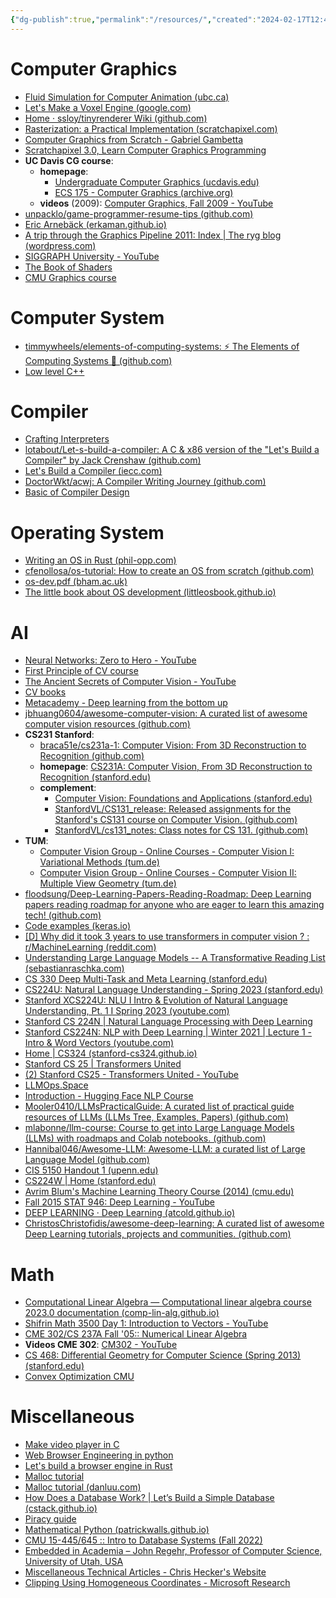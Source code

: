 ```yaml
---
{"dg-publish":true,"permalink":"/resources/","created":"2024-02-17T12:48:27.496+07:00","updated":"2024-03-04T19:38:01.041+07:00"}
---
```


# Computer Graphics
- [Fluid Simulation for Computer Animation (ubc.ca)](https://www.cs.ubc.ca/~rbridson/fluidsimulation/)
- [Let's Make a Voxel Engine (google.com)](https://sites.google.com/site/letsmakeavoxelengine/home)
- [Home · ssloy/tinyrenderer Wiki (github.com)](https://github.com/ssloy/tinyrenderer/wiki)
- [Rasterization: a Practical Implementation (scratchapixel.com)](https://www.scratchapixel.com/lessons/3d-basic-rendering/rasterization-practical-implementation/overview-rasterization-algorithm.html)
- [Computer Graphics from Scratch - Gabriel Gambetta](https://www.gabrielgambetta.com/computer-graphics-from-scratch/index.html)
- [Scratchapixel 3.0, Learn Computer Graphics Programming](https://www.scratchapixel.com/)
- **UC Davis CG course**:
	- **homepage**: 
		- [Undergraduate Computer Graphics (ucdavis.edu)](https://www.cs.ucdavis.edu/~amenta/s12/graphics.html)
		- [ECS 175 - Computer Graphics (archive.org)](https://web.archive.org/web/20100111002230/https://graphics.cs.ucdavis.edu/~joy/ecs175/)
	- **videos** (2009): [Computer Graphics, Fall 2009 - YouTube](https://www.youtube.com/playlist?list=PL_w_qWAQZtAZhtzPI5pkAtcUVgmzdAP8g)
- [unpacklo/game-programmer-resume-tips (github.com)](https://github.com/unpacklo/game-programmer-resume-tips)
- [Eric Arnebäck (erkaman.github.io)](https://erkaman.github.io/posts/junior_graphics_programmer_interview.html)
- [A trip through the Graphics Pipeline 2011: Index | The ryg blog (wordpress.com)](https://fgiesen.wordpress.com/2011/07/09/a-trip-through-the-graphics-pipeline-2011-index/)
- [SIGGRAPH University - YouTube](https://www.youtube.com/playlist?list=PLUPhVMQuDB_aWSKj7L_-3Ot_nxBze_YMy)
- [The Book of Shaders](https://thebookofshaders.com/)
- [CMU Graphics course](http://15462.courses.cs.cmu.edu/fall2020/)
# Computer System
- [timmywheels/elements-of-computing-systems: ⚡️ The Elements of Computing Systems 📕 (github.com)](https://github.com/timmywheels/elements-of-computing-systems)
- [Low level C++](https://onedrive.live.com/?authkey=%21AH6iIHbxy%5F%2DKoiM&id=2DB1FBC908A933A9%21175&cid=2DB1FBC908A933A9&parId=root&parQt=sharedby&o=OneUp)
# Compiler
- [Crafting Interpreters](https://craftinginterpreters.com/)
- [lotabout/Let-s-build-a-compiler: A C & x86 version of the "Let's Build a Compiler" by Jack Crenshaw (github.com)](https://github.com/lotabout/Let-s-build-a-compiler)
- [Let's Build a Compiler (iecc.com)](https://compilers.iecc.com/crenshaw/)
- [DoctorWkt/acwj: A Compiler Writing Journey (github.com)](https://github.com/DoctorWkt/acwj)
- [Basic of Compiler Design](http://hjemmesider.diku.dk/~torbenm/Basics/basics_lulu2.pdf)
# Operating System
- [Writing an OS in Rust (phil-opp.com)](https://os.phil-opp.com/)
- [cfenollosa/os-tutorial: How to create an OS from scratch (github.com)](https://github.com/cfenollosa/os-tutorial)
- [os-dev.pdf (bham.ac.uk)](https://www.cs.bham.ac.uk/~exr/lectures/opsys/10_11/lectures/os-dev.pdf)
- [The little book about OS development (littleosbook.github.io)](https://littleosbook.github.io/)
# AI
- [Neural Networks: Zero to Hero - YouTube](https://www.youtube.com/playlist?list=PLAqhIrjkxbuWI23v9cThsA9GvCAUhRvKZ)
- [First Principle of CV course](https://fpcv.cs.columbia.edu/)
- [The Ancient Secrets of Computer Vision - YouTube](https://www.youtube.com/playlist?list=PLjMXczUzEYcHvw5YYSU92WrY8IwhTuq7p)
- [CV books](https://homepages.inf.ed.ac.uk/rbf/CVonline/books.htm)
- [Metacademy - Deep learning from the bottom up](https://metacademy.org/roadmaps/rgrosse/deep_learning)
- [jbhuang0604/awesome-computer-vision: A curated list of awesome computer vision resources (github.com)](https://github.com/jbhuang0604/awesome-computer-vision?tab=readme-ov-file#books)
- **CS231 Stanford**:
	- [braca51e/cs231a-1: Computer Vision: From 3D Reconstruction to Recognition (github.com)](https://github.com/braca51e/cs231a-1)
	- **homepage**: [CS231A: Computer Vision, From 3D Reconstruction to Recognition (stanford.edu)](https://web.stanford.edu/class/cs231a/index.html)
	- **complement**:
		- [Computer Vision: Foundations and Applications (stanford.edu)](http://vision.stanford.edu/teaching/cs131_fall2021/index.html)
		- [StanfordVL/CS131_release: Released assignments for the Stanford's CS131 course on Computer Vision. (github.com)](https://github.com/StanfordVL/cs131_release)
		- [StanfordVL/cs131_notes: Class notes for CS 131. (github.com)](https://github.com/StanfordVL/cs131_notes)
- **TUM**:
	- [Computer Vision Group - Online Courses - Computer Vision I: Variational Methods (tum.de)](https://cvg.cit.tum.de/teaching/online/cvvm)
	- [Computer Vision Group - Online Courses - Computer Vision II: Multiple View Geometry (tum.de)](https://cvg.cit.tum.de/teaching/online/mvg)
- [floodsung/Deep-Learning-Papers-Reading-Roadmap: Deep Learning papers reading roadmap for anyone who are eager to learn this amazing tech! (github.com)](https://github.com/floodsung/Deep-Learning-Papers-Reading-Roadmap)
- [Code examples (keras.io)](https://keras.io/examples/)
- [[D] Why did it took 3 years to use transformers in computer vision ? : r/MachineLearning (reddit.com)](https://www.reddit.com/r/MachineLearning/comments/lh7iwp/d_why_did_it_took_3_years_to_use_transformers_in/)
- [Understanding Large Language Models -- A Transformative Reading List (sebastianraschka.com)](https://sebastianraschka.com/blog/2023/llm-reading-list.html)
-  [CS 330 Deep Multi-Task and Meta Learning (stanford.edu)](https://cs330.stanford.edu/)
- [CS224U: Natural Language Understanding - Spring 2023 (stanford.edu)](https://web.stanford.edu/class/cs224u/)
- [Stanford XCS224U: NLU I Intro & Evolution of Natural Language Understanding, Pt. 1 I Spring 2023 (youtube.com)](https://www.youtube.com/watch?v=K_Dh0Sxujuc&list=PLoROMvodv4rOwvldxftJTmoR3kRcWkJBp)
- [Stanford CS 224N | Natural Language Processing with Deep Learning](https://web.stanford.edu/class/archive/cs/cs224n/cs224n.1234/)
- [Stanford CS224N: NLP with Deep Learning | Winter 2021 | Lecture 1 - Intro & Word Vectors (youtube.com)](https://www.youtube.com/watch?v=rmVRLeJRkl4&list=PLoROMvodv4rMFqRtEuo6SGjY4XbRIVRd4)
- [Home | CS324 (stanford-cs324.github.io)](https://stanford-cs324.github.io/winter2022/)
- [Stanford CS 25 | Transformers United](https://web.stanford.edu/class/cs25/prev_years/2023_winter/index.html)
- [(2) Stanford CS25 - Transformers United - YouTube](https://www.youtube.com/playlist?list=PLoROMvodv4rNiJRchCzutFw5ItR_Z27CM)
- [LLMOps.Space](https://llmops.space/)
- [Introduction - Hugging Face NLP Course](https://huggingface.co/learn/nlp-course/chapter1/1)
- [Mooler0410/LLMsPracticalGuide: A curated list of practical guide resources of LLMs (LLMs Tree, Examples, Papers) (github.com)](https://github.com/Mooler0410/LLMsPracticalGuide)
- [mlabonne/llm-course: Course to get into Large Language Models (LLMs) with roadmaps and Colab notebooks. (github.com)](https://github.com/mlabonne/llm-course)
- [Hannibal046/Awesome-LLM: Awesome-LLM: a curated list of Large Language Model (github.com)](https://github.com/Hannibal046/Awesome-LLM)
- [CIS 5150 Handout 1 (upenn.edu)](https://www.cis.upenn.edu/~cis5150/)
- [CS224W | Home (stanford.edu)](https://web.stanford.edu/class/cs224w/index.html#content)
- [Avrim Blum's Machine Learning Theory Course (2014) (cmu.edu)](https://www.cs.cmu.edu/~avrim/ML14/)
- [Fall 2015 STAT 946: Deep Learning - YouTube](https://www.youtube.com/playlist?list=PLehuLRPyt1Hyi78UOkMPWCGRxGcA9NVOE)
- [DEEP LEARNING · Deep Learning (atcold.github.io)](https://atcold.github.io/NYU-DLSP20/)
- [ChristosChristofidis/awesome-deep-learning: A curated list of awesome Deep Learning tutorials, projects and communities. (github.com)](https://github.com/ChristosChristofidis/awesome-deep-learning?tab=readme-ov-file#books)
# Math
- [Computational Linear Algebra — Computational linear algebra course 2023.0 documentation (comp-lin-alg.github.io)](https://comp-lin-alg.github.io/)
- [Shifrin Math 3500 Day 1: Introduction to Vectors - YouTube](https://www.youtube.com/watch?v=8hX0QePiWlw&list=PL5I-Eyk8l9FHdJUd9UujGcvumjCFPHbrd&index=1)
- [CME 302/CS 237A Fall '05:: Numerical Linear Algebra](https://www.stat.uchicago.edu/~lekheng/courses/302/)
- **Videos CME 302**: [CM302 - YouTube](https://www.youtube.com/playlist?list=PL682UO4IMem-OlrG8LXfWQJ2kV_4mpAau)
- [CS 468: Differential Geometry for Computer Science (Spring 2013) (stanford.edu)](https://graphics.stanford.edu/courses/cs468-13-spring/index.html)
- [Convex Optimization CMU](https://www.stat.cmu.edu/~ryantibs/convexopt/)
# Miscellaneous
- [Make video player in C](http://dranger.com/ffmpeg/tutorial01.html)
- [Web Browser Engineering in python](https://browser.engineering/index.html)
- [Let's build a browser engine in Rust](https://limpet.net/mbrubeck/2014/08/08/toy-layout-engine-1.html)
- [Malloc tutorial](https://web.archive.org/web/20171014020821/http://www.inf.udec.cl/~leo/Malloc_tutorial.pdf)
- [Malloc tutorial (danluu.com)](https://danluu.com/malloc-tutorial/)
- [How Does a Database Work? | Let’s Build a Simple Database (cstack.github.io)](https://cstack.github.io/db_tutorial/)
- [Piracy guide](https://www.reddit.com/r/Piracy/wiki/guides/)
- [Mathematical Python (patrickwalls.github.io)](https://patrickwalls.github.io/mathematicalpython/)
- [CMU 15-445/645 :: Intro to Database Systems (Fall 2022)](https://15445.courses.cs.cmu.edu/fall2022/)
- [Embedded in Academia – John Regehr, Professor of Computer Science, University of Utah, USA](https://blog.regehr.org/)
- [Miscellaneous Technical Articles - Chris Hecker's Website](https://chrishecker.com/Miscellaneous_Technical_Articles)
- [Clipping Using Homogeneous Coordinates - Microsoft Research](https://www.microsoft.com/en-us/research/publication/clipping-using-homogeneous-coordinates/)